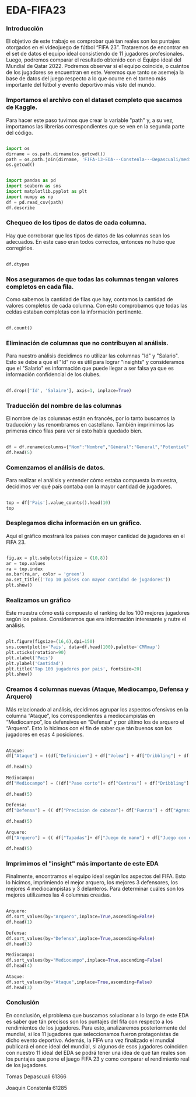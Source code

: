 # EDA-FIFA23 

### Introducción
El objetivo de este trabajo es comprobar qué tan reales son los puntajes otorgados en el videojuego de fútbol “FIFA 23”. Trataremos de encontrar en el set de datos el equipo ideal consistiendo de 11 jugadores profesionales. Luego, podremos comparar el resultado obtenido con el Equipo ideal del Mundial de Qatar 2022. Podremos observar si el equipo coincide, o cuántos de los jugadores se encuentran en este. Veremos que tanto se asemeja la base de datos del juego respecto a lo que ocurre en el torneo más importante del fútbol y evento deportivo más visto del mundo.

### Importamos el archivo con el dataset completo que sacamos de Kaggle. 
Para hacer este paso tuvimos que crear la variable "path" y, a su vez, importamos las librerías correspondientes que se ven en la segunda parte del código. 

  ```python

  import os
  dirname = os.path.dirname(os.getcwd())
  path = os.path.join(dirname, 'FIFA-13-EDA---Constenla---Depascuali/media/fifa_23_280922.csv')
  os.getcwd()


  import pandas as pd
  import seaborn as sns
  import matplotlib.pyplot as plt
  import numpy as np
  df = pd.read_csv(path)
  df.describe
  ```

### Chequeo de los tipos de datos de cada columna.
Hay que corroborar que los tipos de datos de las columnas sean los adecuados. En este caso eran todos correctos, entonces no hubo que corregirlos.

```python
 
df.dtypes
 ```
 
### Nos aseguramos de que todas las columnas tengan valores completos en cada fila.
Como sabemos la cantidad de filas que hay, contamos la cantidad de valores completos de cada columna. Con esto comprobamos que todas las celdas estaban completas con la información pertinente.
 
```python
 
df.count()
 ```
 
### Eliminación de columnas que no contribuyen al análisis.
Para nuestro análisis decidimos no utilizar las columnas "Id" y "Salario". Esto se debe a que el "Id" no es útil para lograr "insights" y consideramos que el "Salario" es información que puede llegar a ser falsa ya que es información confidencial de los clubes.
 
```python
 
df.drop(['Id', 'Salaire'], axis=1, inplace=True)
```
 
### Traducción del nombre de las columnas
El nombre de las columnas están en francés, por lo tanto buscamos la traducción y las renombramos en castellano. También imprimimos las primeras cinco filas para ver si esto había quedado bien. 
 
```python
 
df = df.rename(columns={"Nom":"Nombre","Général":"General","Potentiel":"Potencial","Pays":"Pais","Bon pied":"Pierna buena","Mauvais pied":"Pierna mala","Gestes techniques":"Gestos tecnicos","Taille":"Altura","Rendement offensif":"Rendimiento ofensivo","Rendement defensif":"Rendimiento defensivo","Valeur":"Valor","Centres":"Centros","Finition":"Definicion","Precision tete":"Precision de cabeza","Passes courtes":"Pase corto","Volee":"Volea","Dribbles":"Dribbling","Effet":"Efecto","PCF":"Precision tiros libres","Passes longues":"Pase largo","Controle":"Control","Acceleration":"Acceleracion","Vitesse": "Velocidad", "Agilite": "Agilidad", "Reactivite": "Reactividad", "Equilibre": "Equilibrio", "Puissance frappe": "Potencia", "Detente": "Recuperacion", "Endurance": "Resistencia", "Force": "Fuerza", "Tirs de loin": "Disparo desde lejos", "Agressivite": "Agresividad", "Interceptions": "Intercepciones", "Placement": "Posicionamiento", "Vista": "Visión", "Penalty": "Penales", "Calme": "Calma", "Conscience defensive": "Consciencia defensiva", "Tacle debout": "Entradas","Tacle glisse": "Entradas por el suelo", "Plongeon": "Tapadas", "Jeu main": "Juego de mano", "Jeu pied": "Juego con el pie", "Placement.1": "Posicionamiento del arquero", "Reflexes": "Reflejos"})
df.head(5)
```
 
### Comenzamos el análisis de datos.
Para realizar el análisis y entender cómo estaba compuesta la muestra, decidimos ver qué país contaba con la mayor cantidad de jugadores.
 
```python
 
top = df['Pais'].value_counts().head(10)
top
```
 
### Desplegamos dicha información en un gráfico.
Aquí el gráfico mostrará los países con mayor cantidad de jugadores en el FIFA 23.
 
 ```python
 
fig,ax = plt.subplots(figsize = (10,8))
ar = top.values
ra = top.index
ax.bar(ra,ar, color = 'green')
ax.set_title(('Top 10 paises con mayor cantidad de jugadores'))
plt.show()
```
 
### Realizamos un gráfico 
Este muestra cómo está compuesto el ranking de los 100 mejores jugadores según los países. Consideramos que era información interesante y nutre el análisis.
 
```python
 
plt.figure(figsize=(16,6),dpi=150)
sns.countplot(x='Pais', data=df.head(100),palette='CMRmap')
plt.xticks(rotation=90)
plt.xlabel('Pais')
plt.ylabel('Cantidad')
plt.title('Top 100 jugadores por pais', fontsize=20)
plt.show()
```
 
### Creamos 4 columnas nuevas (Ataque, Mediocampo, Defensa y Arquero)
Más relacionado al análisis, decidimos agrupar los aspectos ofensivos en la columna “Ataque”, los correspondientes a mediocampistas en “Mediocampo”, los defensivos en “Defensa” y por último los de arquero el “Arquero”. Esto lo hicimos con el fin de saber que tán buenos son los jugadores en esas 4 posiciones.
 
```python
 
Ataque:
df["Ataque"] = ((df["Definicion"] + df["Volea"] + df["Dribbling"] + df["Precision tiros libres"] + df["Efecto"] + df["Acceleracion"] + df["Control"] + df["Velocidad"] + df["Agilidad"])  /9)
 
df.head(5)
 
Mediocampo:
df["Mediocampo"] = ((df["Pase corto"]+ df["Centros"] + df["Dribbling"] + df["Precision tiros libres"] + df["Control"] + df["Pase largo"] + df["Velocidad"] + df["Equilibrio"] + df["Resistencia"] + df["Visión"] + df["Posicionamiento"] + df["Disparo desde lejos"] + df["Recuperacion"] + df["Intercepciones"] + df["Consciencia defensiva"]) /15)
 
df.head(5)
 
Defensa:
df["Defensa"] = (( df["Precision de cabeza"]+ df["Fuerza"] + df["Agresividad"] + df["Intercepciones"] + df["Consciencia defensiva"] + df["Entradas"] + df["Entradas por el suelo"]) /7)
 
df.head(5)
 
Arquero:
df["Arquero"] = (( df["Tapadas"]+ df["Juego de mano"] + df["Juego con el pie"] + df["Posicionamiento del arquero"] + df["Reflejos"] ) /5)
 
df.head(5)
```
 
### Imprimimos el "insight" más importante de este EDA 
Finalmente, encontramos el equipo ideal según los aspectos del FIFA. Esto lo hicimos, imprimiendo el mejor arquero, los mejores 3 defensores, los mejores 4 mediocampistas y 3 delanteros. Para determinar cuáles son los mejores utilizamos las 4 columnas creadas.
 
```python
 
Arquero: 
df.sort_values(by="Arquero",inplace=True,ascending=False)
df.head(1)
 
Defensa: 
df.sort_values(by="Defensa",inplace=True,ascending=False)
df.head(3)
 
Mediocampo:
df.sort_values(by="Mediocampo",inplace=True,ascending=False)
df.head(4)
 
Ataque:
df.sort_values(by="Ataque",inplace=True,ascending=False)
df.head(3)
```
 
### Conclusión
En conclusión, el problema que buscamos solucionar a lo largo de este EDA es saber que tán precisos son los puntajes del fifa con respecto a los rendimientos de los jugadores. Para esto, analizaremos posteriormente del mundial, si los 11 jugadores que seleccionamos fueron protagonistas de dicho evento deportivo. Además, la FIFA una vez finalizado el mundial publicará el once ideal del mundial, si algunos de esos jugadores coinciden con nuestro 11 ideal del EDA se podrá tener una idea de qué tan reales son los puntajes que pone el juego FIFA 23 y como comparar el rendimiento real de los jugadores. 




Tomas Depascuali 61366


Joaquin Constenla 61285
